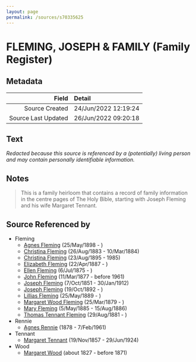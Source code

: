 ```yaml
---
layout: page
permalink: /sources/s70335625
---
```


# FLEMING, JOSEPH & FAMILY (Family Register)

## Metadata

Field | Detail
---:|:---
Source Created | 24/Jun/2022 12:19:24
Source Last Updated | 26/Jun/2022 09:20:18

## Text

_Redacted because this source is referenced by a (potentially) living person and may contain personally identifiable information._

## Notes

> This is a family heirloom that contains a record of family information in the centre pages of The Holy Bible, starting with Joseph Fleming and his wife Margaret Tennant.
>


## Source Referenced by

* Fleming
  * [Agnes Fleming](../people/@29204156@-agnes-fleming-b1898-5-25-d.md) (25/May/1898 - )
  * [Christina Fleming](../people/@85123390@-christina-fleming-b1883-8-26-d1884-3-10.md) (26/Aug/1883 - 10/Mar/1884)
  * [Christina Fleming](../people/@89446044@-christina-fleming-b1895-8-23-d1985.md) (23/Aug/1895 - 1985)
  * [Elizabeth Fleming](../people/@79236484@-elizabeth-fleming-b1887-4-22-d.md) (22/Apr/1887 - )
  * [Ellen Fleming](../people/@69831456@-ellen-fleming-b1875-7-6-d.md) (6/Jul/1875 - )
  * [John Fleming](../people/@49475976@-john-fleming-b1877-3-11-d1961.md) (11/Mar/1877 - before 1961)
  * [Joseph Fleming](../people/@57117702@-joseph-fleming-b1851-10-7-d1912-1-30.md) (7/Oct/1851 - 30/Jan/1912)
  * [Joseph Fleming](../people/@89747088@-joseph-fleming-b1892-10-19-d.md) (19/Oct/1892 - )
  * [Lillias Fleming](../people/@39306088@-lillias-fleming-b1889-5-25-d.md) (25/May/1889 - )
  * [Margaret Wood Fleming](../people/@90221940@-margaret-wood-fleming-b1879-3-25-d.md) (25/Mar/1879 - )
  * [Mary Fleming](../people/@54628435@-mary-fleming-b1885-5-5-d1886-8-15.md) (5/May/1885 - 15/Aug/1886)
  * [Thomas Tennant Fleming](../people/@79327488@-thomas-tennant-fleming-b1881-8-29-d.md) (29/Aug/1881 - )
* Rennie
  * [Agnes Rennie](../people/@57426108@-agnes-rennie-b1878-d1961-2-7.md) (1878 - 7/Feb/1961)
* Tennant
  * [Margaret Tennant](../people/@14002910@-margaret-tennant-b1857-11-19-d1924-6-29.md) (19/Nov/1857 - 29/Jun/1924)
* Wood
  * [Margaret Wood](../people/@50500805@-margaret-wood-b1827-d1871.md) (about 1827 - before 1871)
